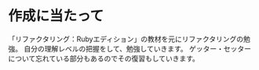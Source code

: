 # 作成に当たって
「リファクタリング：Rubyエディション」の教材を元にリファクタリングの勉強。
自分の理解レベルの把握をして、勉強していきます。
ゲッター・セッターについて忘れている部分もあるのでその復習もしていきます。